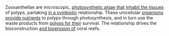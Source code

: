 
Zooxanthellae are microscopic, [photosynthetic algae that](1/3/2/2/2/.Zooxanthellae) [inhabit the tissues](2/2/2/1/3/2/.Homeostasis) of polyps, partaking [in a symbiotic](1/3/1/3/1/3/2/.Symbiosis) relationship. These unicellular [organisms provide nutrients](1/3/2/2/2/1/.Photosynthesis) to polyps through photosynthesis, and in turn use the waste products from [polyps for their](1/3/2/2/1/2/.Tentacles) survival. The relationship drives the bioconstruction [and bioerosion of](2/3/2/3/1/3/.Biology) coral reefs.

